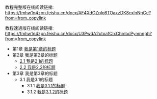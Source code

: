 教程完整版在线阅读链接: https://fmhw1n4zpn.feishu.cn/docx/AF4XdOZpIo6TOaxzDK8cxInNnCe?from=from_copylink

教程速通版在线阅读链接: https://fmhw1n4zpn.feishu.cn/docx/U3PwdA2utoafCIxChmbcPymnngh?from=from_copylink

- 第1章 [我是第1章的标题](chapter1/chapter1)
- 第2章 我是第2章的标题
    - [2.1 我是2.1的标题](chapter2/chapter2_1)
    - [2.2 我是2.2的标题](chapter2/chapter2_2)
- 第3章 我是第3章的标题
    - 3.1 我是3.1的标题
        - 3.1.1 [我是3.1.1的标题](chapter3/chapter3_1/chapter3_1_1)
        - 3.1.2 [我是3.1.2的标题](chapter3/chapter3_1/chapter3_1_2)
